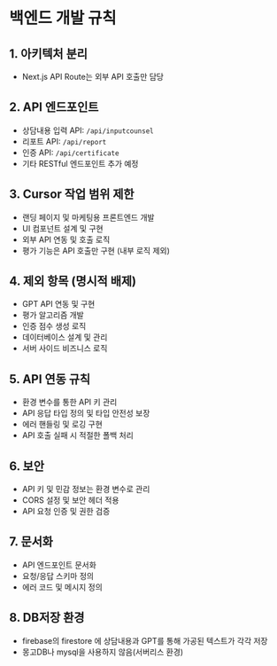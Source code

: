 # 백엔드 개발 규칙

## 1. 아키텍처 분리
- Next.js API Route는 외부 API 호출만 담당

## 2. API 엔드포인트
- 상담내용 입력 API: `/api/inputcounsel`
- 리포트 API: `/api/report`
- 인증 API: `/api/certificate`
- 기타 RESTful 엔드포인트 추가 예정

## 3. Cursor 작업 범위 제한
- 랜딩 페이지 및 마케팅용 프론트엔드 개발
- UI 컴포넌트 설계 및 구현
- 외부 API 연동 및 호출 로직
- 평가 기능은 API 호출만 구현 (내부 로직 제외)

## 4. 제외 항목 (명시적 배제)
- GPT API 연동 및 구현
- 평가 알고리즘 개발
- 인증 점수 생성 로직
- 데이터베이스 설계 및 관리
- 서버 사이드 비즈니스 로직

## 5. API 연동 규칙
- 환경 변수를 통한 API 키 관리
- API 응답 타입 정의 및 타입 안전성 보장
- 에러 핸들링 및 로깅 구현
- API 호출 실패 시 적절한 폴백 처리

## 6. 보안
- API 키 및 민감 정보는 환경 변수로 관리
- CORS 설정 및 보안 헤더 적용
- API 요청 인증 및 권한 검증

## 7. 문서화
- API 엔드포인트 문서화
- 요청/응답 스키마 정의
- 에러 코드 및 메시지 정의 

## 8. DB저장 환경
- firebase의 firestore 에 상담내용과 GPT를 통해 가공된 텍스트가 각각 저장
- 몽고DB나 mysql을 사용하지 않음(서버리스 환경)